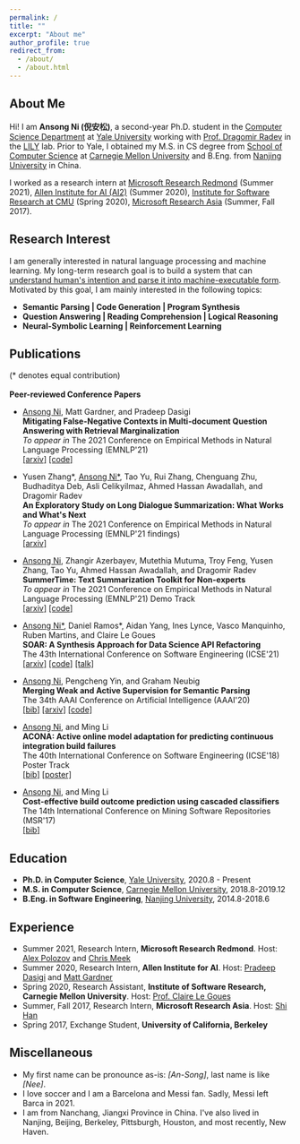 ```yaml
---
permalink: /
title: ""
excerpt: "About me"
author_profile: true
redirect_from: 
  - /about/
  - /about.html
---
```


About Me
------
Hi! I am **Ansong Ni (倪安松)**, a second-year Ph.D. student in the [Computer Science Department](https://cpsc.yale.edu) at [Yale University](https://yale.edu) working with [Prof. Dragomir Radev](http://www.cs.yale.edu/homes/radev) in the [LILY](https://yale-lily.github.io) lab. 
Prior to Yale, I obtained my M.S. in CS degree from [School of Computer Science](https://cs.cmu.edu) at [Carnegie Mellon University](https://cmu.edu) and B.Eng. from [Nanjing University](https:ww.//nju.edu.cn) in China.

I worked as a research intern at [Microsoft Research Redmond](https://www.microsoft.com/en-us/research/group/deep-learning-group) (Summer 2021), [Allen Institute for AI (AI2)](https://allenai.org) (Summer 2020), [Institute for Software Research at CMU](https://www.isri.cmu.edu/) (Spring 2020), [Microsoft Research Asia](https://www.microsoft.com/en-us/research/lab/microsoft-research-asia/) (Summer, Fall 2017).

Research Interest
------
I am generally interested in natural language processing and machine learning. My long-term research goal is to build a system that can <u>understand human's intention and parse it into machine-executable form</u>. 
Motivated by this goal, I am mainly interested in the following topics:
 * **Semantic Parsing \| Code Generation \| Program Synthesis**
 * **Question Answering \| Reading Comprehension \| Logical Reasoning**
 * **Neural-Symbolic Learning \| Reinforcement Learning**

 
Publications
------
(\* denotes equal contribution)  
<br/>
**Peer-reviewed Conference Papers**
* <u>Ansong Ni</u>, Matt Gardner, and Pradeep Dasigi  
**Mitigating False-Negative Contexts in Multi-document Question Answering with Retrieval Marginalization**  
*To appear in* The 2021 Conference on Empirical Methods in Natural Language Processing (EMNLP'21)  
    [\[arxiv\]](https://arxiv.org/abs/2103.12235) 
    [\[code\]](https://github.com/niansong1996/retrieval_marginalization)

* Yusen Zhang\*, <u>Ansong Ni*</u>, Tao Yu, Rui Zhang, Chenguang Zhu, Budhaditya Deb, Asli Celikyilmaz, Ahmed Hassan Awadallah, and Dragomir Radev  
**An Exploratory Study on Long Dialogue Summarization: What Works and What's Next**   
*To appear in* The 2021 Conference on Empirical Methods in Natural Language Processing (EMNLP'21 findings)  
    [\[arxiv\]](https://niansong1996.github.io)

* <u>Ansong Ni</u>, Zhangir Azerbayev, Mutethia Mutuma, Troy Feng, Yusen Zhang, Tao Yu, Ahmed Hassan Awadallah, and Dragomir Radev  
**SummerTime: Text Summarization Toolkit for Non-experts**  
*To appear in* The 2021 Conference on Empirical Methods in Natural Language Processing (EMNLP'21) Demo Track  
    [\[arxiv\]](https://niansong1996.github.io)
    [\[code\]](https://github.com/Yale-LILY/SummerTime)

* <u>Ansong Ni*</u>, Daniel Ramos\*, Aidan Yang, Ines Lynce, Vasco Manquinho, Ruben Martins, and Claire Le Goues  
**SOAR: A Synthesis Approach for Data Science API Refactoring**  
The 43th International Conference on Software Engineering (ICSE'21)  
    [\[arxiv\]](https://arxiv.org/abs/2102.06726)
    [\[code\]](https://github.com/danieltrt/SOAR)
    [\[talk\]](https://www.youtube.com/watch?v=RDRVGkVwcQQ)

* <u>Ansong Ni</u>, Pengcheng Yin, and Graham Neubig   
**Merging Weak and Active Supervision for Semantic Parsing**   
The 34th AAAI Conference on Artificial Intelligence (AAAI'20)   
    [\[bib\]](https://github.com/niansong1996/testweb/raw/master/files/aaai20.bib)
    [\[arxiv\]](http://arxiv.org/abs/1911.12986)
    [\[code\]](https://github.com/niansong1996/wassp)

* <u>Ansong Ni</u>, and Ming Li  
**ACONA: Active online model adaptation for predicting continuous integration build failures**   
The 40th International Conference on Software Engineering (ICSE'18) Poster Track    
    [\[bib\]](https://github.com/niansong1996/testweb/raw/master/files/icse18.bib)
    [\[poster\]](./files/icse18poster.pdf)

* <u>Ansong Ni</u>, and Ming Li   
**Cost-effective build outcome prediction using cascaded classifiers**   
The 14th International Conference on Mining Software Repositories (MSR'17)  
    [\[bib\]](https://github.com/niansong1996/testweb/raw/master/files/msr17.bib)

Education
------
* **Ph.D. in Computer Science**, [Yale University](https://yale.edu), 2020.8 - Present
* **M.S. in Computer Science**, [Carnegie Mellon University](https://cs.cmu.edu), 2018.8-2019.12
* **B.Eng. in Software Engineering**, [Nanjing University](https://www.nju.edu.cn), 2014.8-2018.6

Experience
------
* Summer 2021, Research Intern, **Microsoft Research Redmond**. Host: [Alex Polozov](https://alexpolozov.com) and [Chris Meek](https://www.microsoft.com/en-us/research/people/meek/)
* Summer 2020, Research Intern, **Allen Institute for AI**. Host: [Pradeep Dasigi](https://pdasigi.github.io/) and [Matt Gardner](https://matt-gardner.github.io/)
* Spring 2020, Research Assistant, **Institute of Software Research, Carnegie Mellon University**. Host: [Prof. Claire Le Goues](https://clairelegoues.com/)
* Summer, Fall 2017, Research Intern, **Microsoft Research Asia**. Host: [Shi Han](https://www.microsoft.com/en-us/research/people/shihan/)
* Spring 2017, Exchange Student, **University of California, Berkeley**

Miscellaneous
------
* My first name can be pronounce as-is: *[An-Song]*, last name is like *[Nee]*.
* I love soccer and I am a Barcelona and Messi fan. Sadly, Messi left Barca in 2021.
* I am from Nanchang, Jiangxi Province in China. I've also lived in Nanjing, Beijing, Berkeley, Pittsburgh, Houston, and most recently, New Haven.
